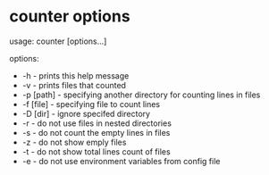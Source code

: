 # counter options
usage: counter [options...]

options:
- -h        - prints this help message
- -v        - prints files that counted
- -p [path] - specifying another directory for counting lines in files
- -f [file] - specifying file to count lines
- -D [dir]  - ignore specifed directory
- -r        - do not use files in nested directories
- -s        - do not count the empty lines in files
- -z        - do not show emply files
- -t        - do not show total lines count of files
- -e        - do not use environment variables from config file

